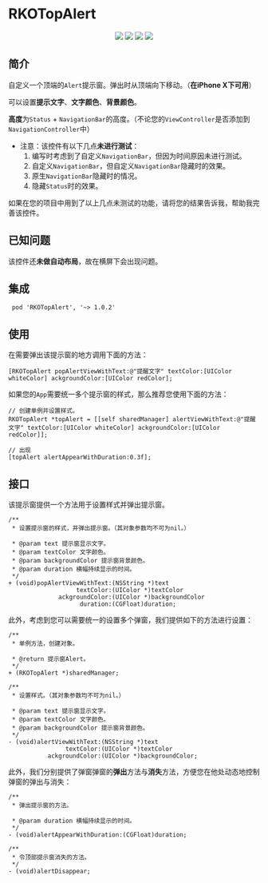 # RKOTopAlert

<p align="center">
<a href=""><img src="https://img.shields.io/badge/pod-v1.0.2-brightgreen.svg"></a>
<a href=""><img src="https://img.shields.io/badge/ObjectiveC-compatible-orange.svg"></a>
<a href=""><img src="https://img.shields.io/badge/platform-iOS%207.0%2B-ff69b5152950834.svg"></a>
<a href="https://github.com/rakuyoMo/RKOTools/blob/master/LICENSE"><img src="https://img.shields.io/badge/license-MIT-green.svg?style=flat"></a>
</p>

## 简介

自定义一个顶端的`Alert`提示窗。弹出时从顶端向下移动。（**在iPhone X下可用**）

可以设置**提示文字**、**文字颜色**、**背景颜色**。

**高度**为`Status` + `NavigationBar`的高度。（不论您的`ViewController`是否添加到`NavigationController`中）

- 注意：该控件有以下几点**未进行测试**：
    1. 编写时考虑到了自定义`NavigationBar`，但因为时间原因未进行测试。
    2. 自定义`NavigationBar`，但自定义`NavigationBar`隐藏时的效果。
    3. 原生`NavigationBar`隐藏时的情况。
    4. 隐藏`Status`时的效果。

如果在您的项目中用到了以上几点未测试的功能，请将您的结果告诉我，帮助我完善该控件。

## 已知问题

该控件还**未做自动布局**，故在横屏下会出现问题。

## 集成

```shell
 pod 'RKOTopAlert', '~> 1.0.2'
```

## 使用

在需要弹出该提示窗的地方调用下面的方法：

```objc
[RKOTopAlert popAlertViewWithText:@"提醒文字" textColor:[UIColor whiteColor] ackgroundColor:[UIColor redColor];
```

如果您的`App`需要统一多个提示窗的样式，那么推荐您使用下面的方法：

```objc
// 创建单例并设置样式。
RKOTopAlert *topAlert = [[self sharedManager] alertViewWithText:@"提醒文字" textColor:[UIColor whiteColor] ackgroundColor:[UIColor redColor]];
    
// 出现
[topAlert alertAppearWithDuration:0.3f];
```

## 接口

该提示窗提供一个方法用于设置样式并弹出提示窗。

```objc
/**
 * 设置提示窗的样式，并弹出提示窗。（其对象参数均不可为nil。）

 * @param text 提示窗显示文字。
 * @param textColor 文字颜色。
 * @param backgroundColor 提示窗背景颜色。
 * @param duration 横幅持续显示的时间。
 */
+ (void)popAlertViewWithText:(NSString *)text
                   textColor:(UIColor *)textColor
              ackgroundColor:(UIColor *)backgroundColor
                    duration:(CGFloat)duration;
```

此外，考虑到您可以需要统一的设置多个弹窗，我们提供如下的方法进行设置：

```objc
/**
 * 单例方法，创建对象。

 * @return 提示窗Alert。
 */
+ (RKOTopAlert *)sharedManager;

/**
 * 设置样式。（其对象参数均不可为nil。）

 * @param text 提示窗显示文字。
 * @param textColor 文字颜色。
 * @param backgroundColor 提示窗背景颜色。
 */
- (void)alertViewWithText:(NSString *)text
                textColor:(UIColor *)textColor
           ackgroundColor:(UIColor *)backgroundColor;
```

此外，我们分别提供了弹窗弹窗的**弹出**方法与**消失**方法，方便您在他处动态地控制弹窗的弹出与消失：

```objc
/**
 * 弹出提示窗的方法。

 * @param duration 横幅持续显示的时间。
 */
- (void)alertAppearWithDuration:(CGFloat)duration;

/**
 * 令顶部提示窗消失的方法。
 */
- (void)alertDisappear;
```
